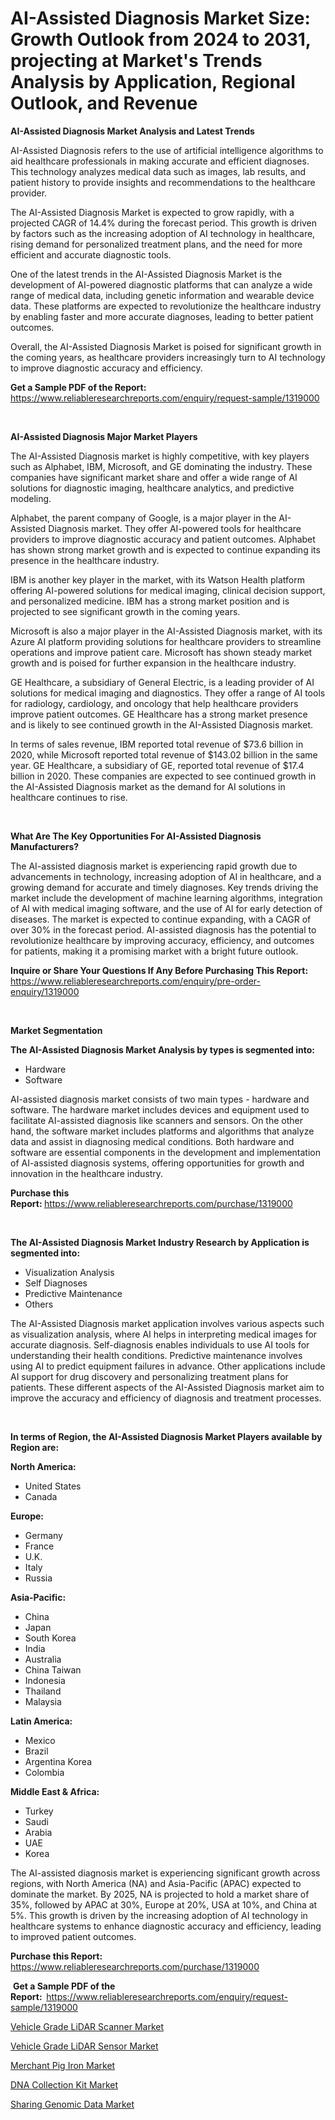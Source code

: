 <p><h1>AI-Assisted Diagnosis Market Size: Growth Outlook from 2024 to 2031, projecting at Market's Trends Analysis by Application, Regional Outlook, and Revenue</h1></p><p><strong>AI-Assisted Diagnosis Market Analysis and Latest Trends</strong></p>
<p><p>AI-Assisted Diagnosis refers to the use of artificial intelligence algorithms to aid healthcare professionals in making accurate and efficient diagnoses. This technology analyzes medical data such as images, lab results, and patient history to provide insights and recommendations to the healthcare provider.</p><p>The AI-Assisted Diagnosis Market is expected to grow rapidly, with a projected CAGR of 14.4% during the forecast period. This growth is driven by factors such as the increasing adoption of AI technology in healthcare, rising demand for personalized treatment plans, and the need for more efficient and accurate diagnostic tools.</p><p>One of the latest trends in the AI-Assisted Diagnosis Market is the development of AI-powered diagnostic platforms that can analyze a wide range of medical data, including genetic information and wearable device data. These platforms are expected to revolutionize the healthcare industry by enabling faster and more accurate diagnoses, leading to better patient outcomes.</p><p>Overall, the AI-Assisted Diagnosis Market is poised for significant growth in the coming years, as healthcare providers increasingly turn to AI technology to improve diagnostic accuracy and efficiency.</p></p>
<p><strong>Get a Sample PDF of the Report:&nbsp;</strong> <a href="https://www.reliableresearchreports.com/enquiry/request-sample/1319000">https://www.reliableresearchreports.com/enquiry/request-sample/1319000</a></p>
<p>&nbsp;</p>
<p><strong>AI-Assisted Diagnosis Major Market Players</strong></p>
<p><p>The AI-Assisted Diagnosis market is highly competitive, with key players such as Alphabet, IBM, Microsoft, and GE dominating the industry. These companies have significant market share and offer a wide range of AI solutions for diagnostic imaging, healthcare analytics, and predictive modeling.</p><p>Alphabet, the parent company of Google, is a major player in the AI-Assisted Diagnosis market. They offer AI-powered tools for healthcare providers to improve diagnostic accuracy and patient outcomes. Alphabet has shown strong market growth and is expected to continue expanding its presence in the healthcare industry.</p><p>IBM is another key player in the market, with its Watson Health platform offering AI-powered solutions for medical imaging, clinical decision support, and personalized medicine. IBM has a strong market position and is projected to see significant growth in the coming years.</p><p>Microsoft is also a major player in the AI-Assisted Diagnosis market, with its Azure AI platform providing solutions for healthcare providers to streamline operations and improve patient care. Microsoft has shown steady market growth and is poised for further expansion in the healthcare industry.</p><p>GE Healthcare, a subsidiary of General Electric, is a leading provider of AI solutions for medical imaging and diagnostics. They offer a range of AI tools for radiology, cardiology, and oncology that help healthcare providers improve patient outcomes. GE Healthcare has a strong market presence and is likely to see continued growth in the AI-Assisted Diagnosis market.</p><p>In terms of sales revenue, IBM reported total revenue of $73.6 billion in 2020, while Microsoft reported total revenue of $143.02 billion in the same year. GE Healthcare, a subsidiary of GE, reported total revenue of $17.4 billion in 2020. These companies are expected to see continued growth in the AI-Assisted Diagnosis market as the demand for AI solutions in healthcare continues to rise.</p></p>
<p>&nbsp;</p>
<p><strong>What Are The Key Opportunities For AI-Assisted Diagnosis Manufacturers?</strong></p>
<p><p>The AI-assisted diagnosis market is experiencing rapid growth due to advancements in technology, increasing adoption of AI in healthcare, and a growing demand for accurate and timely diagnoses. Key trends driving the market include the development of machine learning algorithms, integration of AI with medical imaging software, and the use of AI for early detection of diseases. The market is expected to continue expanding, with a CAGR of over 30% in the forecast period. AI-assisted diagnosis has the potential to revolutionize healthcare by improving accuracy, efficiency, and outcomes for patients, making it a promising market with a bright future outlook.</p></p>
<p><strong>Inquire or Share Your Questions If Any Before Purchasing This Report:</strong> <a href="https://www.reliableresearchreports.com/enquiry/pre-order-enquiry/1319000">https://www.reliableresearchreports.com/enquiry/pre-order-enquiry/1319000</a></p>
<p>&nbsp;</p>
<p><strong>Market Segmentation</strong></p>
<p><strong>The AI-Assisted Diagnosis Market Analysis by types is segmented into:</strong></p>
<p><ul><li>Hardware</li><li>Software</li></ul></p>
<p><p>AI-assisted diagnosis market consists of two main types - hardware and software. The hardware market includes devices and equipment used to facilitate AI-assisted diagnosis like scanners and sensors. On the other hand, the software market includes platforms and algorithms that analyze data and assist in diagnosing medical conditions. Both hardware and software are essential components in the development and implementation of AI-assisted diagnosis systems, offering opportunities for growth and innovation in the healthcare industry.</p></p>
<p><strong>Purchase this Report:&nbsp;</strong><a href="https://www.reliableresearchreports.com/purchase/1319000">https://www.reliableresearchreports.com/purchase/1319000</a></p>
<p>&nbsp;</p>
<p><strong>The AI-Assisted Diagnosis Market Industry Research by Application is segmented into:</strong></p>
<p><ul><li>Visualization Analysis</li><li>Self Diagnoses</li><li>Predictive Maintenance</li><li>Others</li></ul></p>
<p><p>The AI-Assisted Diagnosis market application involves various aspects such as visualization analysis, where AI helps in interpreting medical images for accurate diagnosis. Self-diagnosis enables individuals to use AI tools for understanding their health conditions. Predictive maintenance involves using AI to predict equipment failures in advance. Other applications include AI support for drug discovery and personalizing treatment plans for patients. These different aspects of the AI-Assisted Diagnosis market aim to improve the accuracy and efficiency of diagnosis and treatment processes.</p></p>
<p>&nbsp;</p>
<p><strong>In terms of Region, the AI-Assisted Diagnosis Market Players available by Region are:</strong></p>
<p>
    <p> <strong> North America: </strong>
        <ul>
            <li>United States</li>
            <li>Canada</li>
        </ul>
        </p> 
    <p> <strong> Europe: </strong>
        <ul>
            <li>Germany</li>
            <li>France</li>
            <li>U.K.</li>
            <li>Italy</li>
            <li>Russia</li>
        </ul>
        </p> 
    <p> <strong> Asia-Pacific: </strong>
        <ul>
            <li>China</li>
            <li>Japan</li>
            <li>South Korea</li>
            <li>India</li>
            <li>Australia</li>
            <li>China Taiwan</li>
            <li>Indonesia</li>
            <li>Thailand</li>
            <li>Malaysia</li>
        </ul>
        </p> 
    <p> <strong> Latin America: </strong>
        <ul>
            <li>Mexico</li>
            <li>Brazil</li>
            <li>Argentina Korea</li>
            <li>Colombia</li>
        </ul>
        </p> 
    <p> <strong> Middle East & Africa: </strong>
        <ul>
            <li>Turkey</li>
            <li>Saudi</li>
            <li>Arabia</li>
            <li>UAE</li>
            <li>Korea</li>
        </ul>
    </p>
    </p>
<p><p>The AI-assisted diagnosis market is experiencing significant growth across regions, with North America (NA) and Asia-Pacific (APAC) expected to dominate the market. By 2025, NA is projected to hold a market share of 35%, followed by APAC at 30%, Europe at 20%, USA at 10%, and China at 5%. This growth is driven by the increasing adoption of AI technology in healthcare systems to enhance diagnostic accuracy and efficiency, leading to improved patient outcomes.</p></p>
<p><strong>Purchase this Report: </strong><a href="https://www.reliableresearchreports.com/purchase/1319000">https://www.reliableresearchreports.com/purchase/1319000</a></p>
<p>&nbsp;<strong>Get a Sample PDF of the Report:&nbsp;&nbsp;</strong><a href="https://www.reliableresearchreports.com/enquiry/request-sample/1319000">https://www.reliableresearchreports.com/enquiry/request-sample/1319000</a></p>
<p><strong></strong></p>
<p><p><a href="https://view.publitas.com/reportprime-1/vehicle-grade-lidar-scanner-market-with-the-goal-of-estimating-the-market-size-and-future-growth-potential-of-various-market-segments-based-on-component-applications-end-user-and-region/">Vehicle Grade LiDAR Scanner Market</a></p><p><a href="https://view.publitas.com/reportprime-1/vehicle-grade-lidar-sensor-market-size-share-trends-analysis-report-by-application-regional-outlook-competitive-strategies-and-segment-forecasts-2024-2031/">Vehicle Grade LiDAR Sensor Market</a></p><p><a href="https://carnation-joke-41f.notion.site/Merchant-Pig-Iron-Market-Size-Reflecting-a-Forecast-Till-2031-Market-By-Type-By-Application-and-By-51498a2fecaa41d3babc592f5d872214">Merchant Pig Iron Market</a></p><p><a href="https://adventurous-uranium-ef9.notion.site/DNA-Collection-Kit-Market-Dynamics-2024-2031-Also-about-Its-Market-Trends-Projections-and-Opportu-4501e44819204e698f292933a8eca648">DNA Collection Kit Market</a></p><p><a href="https://extreme-scabiosa-c81.notion.site/Sharing-Genomic-Data-Market-Size-Furnishes-Valuable-Information-Encompassing-Market-Share-Market-Tr-fda7bfe542264f3aa50fc3d04d77df4b">Sharing Genomic Data Market</a></p></p>